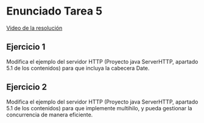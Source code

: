 # Enunciado Tarea 5

[Video de la resolución](https://youtu.be/ypl4Cit8Pqg)

## Ejercicio 1

Modifica el ejemplo del servidor HTTP (Proyecto java ServerHTTP, apartado 5.1 de los contenidos) para que incluya la cabecera Date.

## Ejercicio 2

Modifica el ejemplo del servidor HTTP (Proyecto java ServerHTTP, apartado 5.1 de los contenidos) para que implemente multihilo, y pueda gestionar la concurrencia de manera eficiente.
